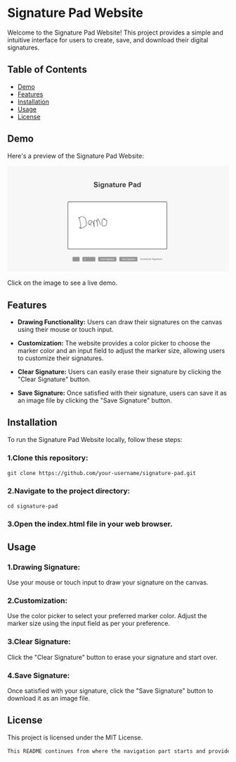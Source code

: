 
# Signature Pad Website

Welcome to the Signature Pad Website! This project provides a simple and intuitive interface for users to create, save, and download their digital signatures.

## Table of Contents

- [Demo](#demo)
- [Features](#features)
- [Installation](#installation)
- [Usage](#usage)
- [License](#license)

## Demo

Here's a preview of the Signature Pad Website:

[![Signature Pad Website Demo](img.png)]([https://nagriksignature.netlify.app](https://signaturedownloader.vercel.app/))

Click on the image to see a live demo.

## Features

- **Drawing Functionality:** Users can draw their signatures on the canvas using their mouse or touch input.
  
- **Customization:** The website provides a color picker to choose the marker color and an input field to adjust the marker size, allowing users to customize their signatures.
  
- **Clear Signature:** Users can easily erase their signature by clicking the "Clear Signature" button.
  
- **Save Signature:** Once satisfied with their signature, users can save it as an image file by clicking the "Save Signature" button.

## Installation
To run the Signature Pad Website locally, follow these steps:

### 1.Clone this repository:
```
git clone https://github.com/your-username/signature-pad.git
```
### 2.Navigate to the project directory:
```
cd signature-pad
```
### 3.Open the index.html file in your web browser.

## Usage
### 1.Drawing Signature:

Use your mouse or touch input to draw your signature on the canvas.
### 2.Customization:

Use the color picker to select your preferred marker color.
Adjust the marker size using the input field as per your preference.
### 3.Clear Signature:

Click the "Clear Signature" button to erase your signature and start over.
### 4.Save Signature:

Once satisfied with your signature, click the "Save Signature" button to download it as an image file.

## License
This project is licensed under the MIT License.
```bash
This README continues from where the navigation part starts and provides detailed instructions on how to install and use the Signature Pad Website. Adjust the content as needed for your specific project.
```

